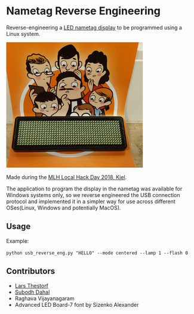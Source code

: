 # Nametag Reverse Engineering

Reverse-engineering a [LED nametag display](https://led-tag.sertronics.shop) to be programmed using a Linux system.

![Demo video](./demo.gif)

Made during the [MLH Local Hack Day 2018, Kiel](https://localhackday.mlh.io/lhd-2018/events/1299).

The application to program the display in the nametag was available for Windows systems only, so we reverse engineered the USB connection protocol and implemented it in a simpler way for use across different OSes(Linux, Windows and potentially MacOS).

## Usage

Example:

`python usb_reverse_eng.py "HELLO" --mode centered --lamp 1 --flash 0`

## Contributors

 - [Lars Thestorf](https://github.com/Lars-Thestorf)
 - [Subodh Dahal](https://github.com/SubodhDahal)
 - Raghava Vijayanagaram
 - Advanced LED Board-7 font by Sizenko Alexander
